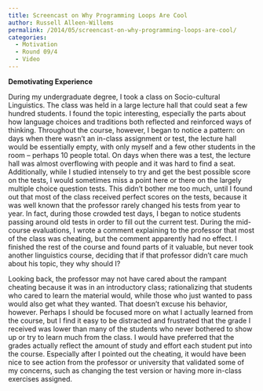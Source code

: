 ```yaml
---
title: Screencast on Why Programming Loops Are Cool
author: Russell Alleen-Willems
permalink: /2014/05/screencast-on-why-programming-loops-are-cool/
categories:
  - Motivation
  - Round 09/4
  - Video
---
```

**Demotivating Experience**

During my undergraduate degree, I took a class on Socio-cultural Linguistics. The class was held in a large lecture hall that could seat a few hundred students. I found the topic interesting, especially the parts about how language choices and traditions both reflected and reinforced ways of thinking. Throughout the course, however, I began to notice a pattern: on days when there wasn&#8217;t an in-class assignment or test, the lecture hall would be essentially empty, with only myself and a few other students in the room &#8211; perhaps 10 people total. On days when there was a test, the lecture hall was almost overflowing with people and it was hard to find a seat. Additionally, while I studied intensely to try and get the best possible score on the tests, I would sometimes miss a point here or there on the largely multiple choice question tests. This didn&#8217;t bother me too much, until I found out that most of the class received perfect scores on the tests, because it was well known that the professor rarely changed his tests from year to year. In fact, during those crowded test days, I began to notice students passing around old tests in order to fill out the current test. During the mid-course evaluations, I wrote a comment explaining to the professor that most of the class was cheating, but the comment apparently had no effect. I finished the rest of the course and found parts of it valuable, but never took another linguistics course, deciding that if that professor didn&#8217;t care much about his topic, they why should I?

Looking back, the professor may not have cared about the rampant cheating because it was in an introductory class; rationalizing that students who cared to learn the material would, while those who just wanted to pass would also get what they wanted. That doesn&#8217;t excuse his behavior, however. Perhaps I should be focused more on what I actually learned from the course, but I find it easy to be distracted and frustrated that the grade I received was lower than many of the students who never bothered to show up or try to learn much from the class. I would have preferred that the grades actually reflect the amount of study and effort each student put into the course. Especially after I pointed out the cheating, it would have been nice to see action from the professor or university that validated some of my concerns, such as changing the test version or having more in-class exercises assigned.
